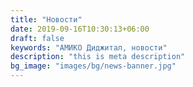 ```yaml
---
title: "Новости"
date: 2019-09-16T10:30:13+06:00
draft: false
keywords: "АМИКО Диджитал, новости"
description: "this is meta description"
bg_image: "images/bg/news-banner.jpg"
---
```


